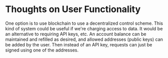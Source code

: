 # Thoughts on User Functionality

One option is to use blockchain to use a decentralized control scheme. This kind of system could be useful if we're charging access to data. It would be an alternative to requiring API keys, etc. An account balance can be maintained and refilled as desired, and allowed addresses (public keys) can be added by the user. Then instead of an API key, requests can just be signed using one of the addresses. 